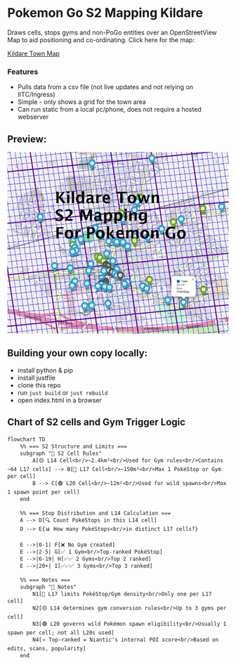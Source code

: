 # Pokemon Go S2 Mapping Kildare

Draws cells, stops gyms and non-PoGo entities over an OpenStreetView  
Map to aid positioning and co-ordinating. Click here for the map:  


[Kildare Town Map](https://gsmitheidw.github.io/pogo-s2-kildare/)


### Features
- Pulls data from a csv file (not live updates and not relying on IITC/Ingress)
- Simple - only shows a grid for the town area
- Can run static from a local pc/phone, does not require a hosted webserver

## Preview:
![map preview](pogo-kildare.png)


## Building your own copy locally:

- install python & pip
- install justfile
- clone this repo
- run ```just build``` or ```just rebuild```
- open index.html in a browser

## Chart of S2 cells and Gym Trigger Logic


```mermaid
flowchart TD
    %% === S2 Structure and Limits ===
    subgraph "🧱 S2 Cell Rules"
        A[🟡 L14 Cell<br/>~2.4km²<br/>Used for Gym rules<br/>Contains ~64 L17 cells] --> B[🔵 L17 Cell<br/>~150m²<br/>Max 1 PokéStop or Gym per cell]
        B --> C[🟢 L20 Cell<br/>~12m²<br/>Used for wild spawns<br/>Max 1 spawn point per cell]
    end

    %% === Stop Distribution and L14 Calculation ===
    A --> D[🔍 Count PokéStops in this L14 cell]
    D --> E{📊 How many PokéStops<br/>in distinct L17 cells?}

    E -->|0-1| F[❌ No Gym created]
    E -->|2-5| G[✅ 1 Gym<br/>Top-ranked PokéStop]
    E -->|6-19| H[✅✅ 2 Gyms<br/>Top 2 ranked]
    E -->|20+| I[✅✅✅ 3 Gyms<br/>Top 3 ranked]

    %% === Notes ===
    subgraph "📝 Notes"
        N1[🔵 L17 limits PokéStop/Gym density<br/>Only one per L17 cell]
        N2[🟡 L14 determines gym conversion rules<br/>Up to 3 gyms per cell]
        N3[🟢 L20 governs wild Pokémon spawn eligibility<br/>Usually 1 spawn per cell; not all L20s used]
        N4[⭐ Top-ranked = Niantic's internal POI score<br/>Based on edits, scans, popularity]
    end
```

